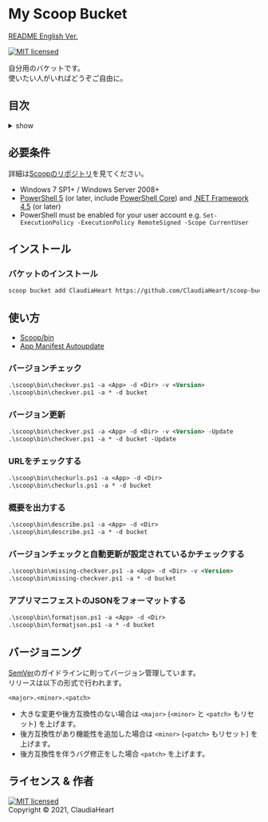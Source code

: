 <!-- omit in toc -->
My Scoop Bucket
==========
[README English Ver.](README.md)

[![MIT licensed][shield-license]][mit]

自分用のバケットです。  
使いたい人がいればどうぞご自由に。


<!-- omit in toc -->
目次
-----------------
<details>
<summary>show</summary>

- [必要条件](#必要条件)
- [インストール](#インストール)
  - [バケットのインストール](#バケットのインストール)
- [使い方](#使い方)
  - [バージョンチェック](#バージョンチェック)
  - [バージョン更新](#バージョン更新)
  - [URLをチェックする](#urlをチェックする)
  - [概要を出力する](#概要を出力する)
  - [バージョンチェックと自動更新が設定されているかチェックする](#バージョンチェックと自動更新が設定されているかチェックする)
  - [アプリマニフェストのJSONをフォーマットする](#アプリマニフェストのjsonをフォーマットする)
- [バージョニング](#バージョニング)
- [ライセンス & 作者](#ライセンス--作者)
</details>


必要条件
------------
詳細は[Scoopのリポジトリ][scoop]を見てください。
- Windows 7 SP1+ / Windows Server 2008+
- [PowerShell 5][pw5] (or later, include [PowerShell Core][pw_core]) and [.NET Framework 4.5][dot_net_dl] (or later)
- PowerShell must be enabled for your user account e.g. `Set-ExecutionPolicy -ExecutionPolicy RemoteSigned -Scope CurrentUser`


インストール
-----
### バケットのインストール
```sh
scoop bucket add ClaudiaHeart https://github.com/ClaudiaHeart/scoop-bucket-claudiaheart
```


使い方
-----
- [Scoop/bin][scoop_bin]
- [App Manifest Autoupdate][scoop_autoupdate]
### バージョンチェック
```ps
.\scoop\bin\checkver.ps1 -a <App> -d <Dir> -v <Version>
.\scoop\bin\checkver.ps1 -a * -d bucket
```
### バージョン更新
```ps
.\scoop\bin\checkver.ps1 -a <App> -d <Dir> -v <Version> -Update
.\scoop\bin\checkver.ps1 -a * -d bucket -Update
```
### URLをチェックする
```ps
.\scoop\bin\checkurls.ps1 -a <App> -d <Dir>
.\scoop\bin\checkurls.ps1 -a * -d bucket
```
### 概要を出力する
```ps
.\scoop\bin\describe.ps1 -a <App> -d <Dir>
.\scoop\bin\describe.ps1 -a * -d bucket
```
### バージョンチェックと自動更新が設定されているかチェックする
```ps
.\scoop\bin\missing-checkver.ps1 -a <App> -d <Dir> -v <Version>
.\scoop\bin\missing-checkver.ps1 -a * -d bucket
```
### アプリマニフェストのJSONをフォーマットする
```ps
.\scoop\bin\formatjson.ps1 -a <App> -d <Dir>
.\scoop\bin\formatjson.ps1 -a * -d bucket
```


バージョニング
-----
[SemVer][semver]のガイドラインに則ってバージョン管理しています。  
リリースは以下の形式で行われます。
```
<major>.<minor>.<patch>
```
- 大きな変更や後方互換性のない場合は `<major>` (`<minor>` と `<patch>` もリセット) を上げます。
- 後方互換性があり機能性を追加した場合は `<minor>` (`<patch>` もリセット) を上げます。
- 後方互換性を伴うバグ修正をした場合 `<patch>` を上げます。


ライセンス & 作者
-------
[![MIT licensed][shield-license]](LICENSE)  
Copyright &copy; 2021, ClaudiaHeart



[shield-license]: https://img.shields.io/badge/license-MIT-blue.svg
[mit]: https://licenses.opensource.jp/MIT/MIT.html
[scoop]: https://github.com/ScoopInstaller/Scoop
[scoop_bin]: https://github.com/ScoopInstaller/Scoop/tree/master/bin
[scoop_autoupdate]: https://github.com/ScoopInstaller/Scoop/wiki/App-Manifest-Autoupdate
[pw5]: https://aka.ms/wmf5download
[pw_core]: https://docs.microsoft.com/en-us/powershell/scripting/install/installing-powershell-core-on-windows?view=powershell-6
[dot_net_dl]: https://www.microsoft.com/net/download
[semver]: https://semver.org/lang/ja/
